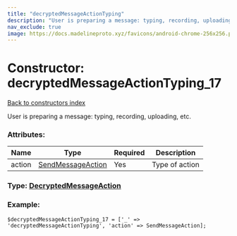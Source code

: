 ```yaml
---
title: "decryptedMessageActionTyping"
description: "User is preparing a message: typing, recording, uploading, etc."
nav_exclude: true
image: https://docs.madelineproto.xyz/favicons/android-chrome-256x256.png
---
```

# Constructor: decryptedMessageActionTyping\_17  
[Back to constructors index](/API_docs/constructors/index.html)



User is preparing a message: typing, recording, uploading, etc.

### Attributes:

| Name     |    Type       | Required | Description |
|----------|---------------|----------|-------------|
|action|[SendMessageAction](/API_docs/types/SendMessageAction.html) | Yes|Type of action|



### Type: [DecryptedMessageAction](/API_docs/types/DecryptedMessageAction.html)


### Example:

```
$decryptedMessageActionTyping_17 = ['_' => 'decryptedMessageActionTyping', 'action' => SendMessageAction];
```  
